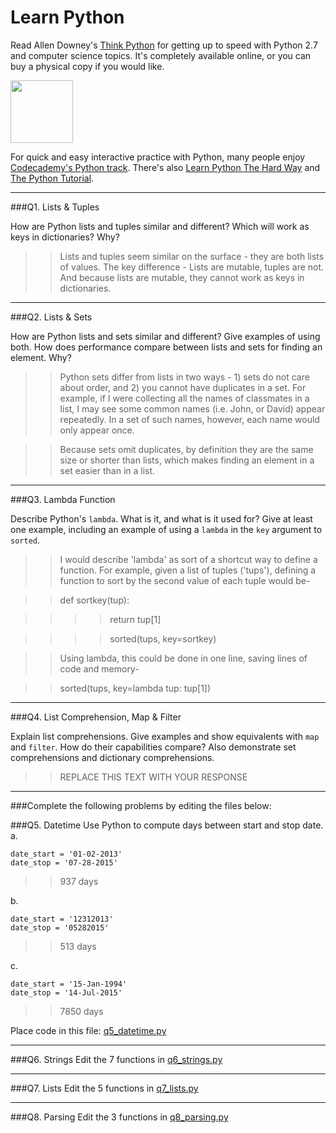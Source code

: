 # Learn Python

Read Allen Downey's [Think Python](http://www.greenteapress.com/thinkpython/) for getting up to speed with Python 2.7 and computer science topics. It's completely available online, or you can buy a physical copy if you would like.

<a href="http://www.greenteapress.com/thinkpython/"><img src="img/think_python.png" style="width: 100px;" target="_blank"></a>

For quick and easy interactive practice with Python, many people enjoy [Codecademy's Python track](http://www.codecademy.com/en/tracks/python). There's also [Learn Python The Hard Way](http://learnpythonthehardway.org/book/) and [The Python Tutorial](https://docs.python.org/2/tutorial/).

---

###Q1. Lists &amp; Tuples

How are Python lists and tuples similar and different? Which will work as keys in dictionaries? Why?

>> Lists and tuples seem similar on the surface - they are both lists of values.  The key difference - Lists are mutable, tuples are not.  And because lists are mutable, they cannot work as keys in dictionaries.

---

###Q2. Lists &amp; Sets

How are Python lists and sets similar and different? Give examples of using both. How does performance compare between lists and sets for finding an element. Why?

>> Python sets differ from lists in two ways - 1) sets do not care about order, and 2) you cannot have duplicates in a set.  For example, if I were collecting all the names of classmates in a list, I may see some common names (i.e. John, or David) appear repeatedly.  In a set of such names, however, each name would only appear once.

>> Because sets omit duplicates, by definition they are the same size or shorter than lists, which makes finding an element in a set easier than in a list.

---

###Q3. Lambda Function

Describe Python's `lambda`. What is it, and what is it used for? Give at least one example, including an example of using a `lambda` in the `key` argument to `sorted`.

>> I would describe 'lambda' as sort of a shortcut way to define a function.  For example, given a list of tuples ('tups'), defining a function to sort by the second value of each tuple would be-

>> def sortkey(tup):

>>>> return tup[1]

>>>> sorted(tups, key=sortkey)

>> Using lambda, this could be done in one line, saving lines of code and memory-

>> sorted(tups, key=lambda tup: tup[1])

---

###Q4. List Comprehension, Map &amp; Filter

Explain list comprehensions. Give examples and show equivalents with `map` and `filter`. How do their capabilities compare? Also demonstrate set comprehensions and dictionary comprehensions.

>> REPLACE THIS TEXT WITH YOUR RESPONSE

---

###Complete the following problems by editing the files below:

###Q5. Datetime
Use Python to compute days between start and stop date.   
a.  

```
date_start = '01-02-2013'    
date_stop = '07-28-2015'
```

>> 937 days

b.  
```
date_start = '12312013'  
date_stop = '05282015'  
```

>> 513 days

c.  
```
date_start = '15-Jan-1994'      
date_stop = '14-Jul-2015'  
```

>> 7850 days

Place code in this file: [q5_datetime.py](python/q5_datetime.py)

---

###Q6. Strings
Edit the 7 functions in [q6_strings.py](python/q6_strings.py)

---

###Q7. Lists
Edit the 5 functions in [q7_lists.py](python/q7_lists.py)

---

###Q8. Parsing
Edit the 3 functions in [q8_parsing.py](python/q8_parsing.py)





